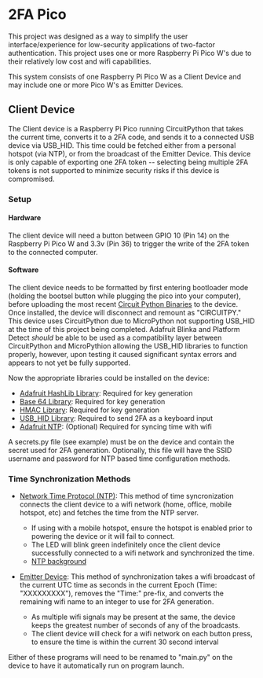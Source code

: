 # 2FA Pico

This project was designed as a way to simplify the user interface/experience for low-security applications of two-factor authentication. This project uses one or more Raspberry Pi Pico W's due to their relatively low cost and wifi capabilities.

This system consists of one Raspberry Pi Pico W as a Client Device and may include one or more Pico W's as Emitter Devices.

## Client Device

The Client device is a Raspberry Pi Pico running CircuitPython that takes the current time, converts it to a 2FA code, and sends it to a connected USB device via USB_HID. This time could be fetched either from a personal hotspot (via NTP), or from the broadcast of the Emitter Device. This device is only capable of exporting one 2FA token -- selecting being multiple 2FA tokens is not supported to minimize security risks if this device is compromised.

### Setup

#### Hardware

The client device will need a button between GPIO 10 (Pin 14) on the Raspberry Pi Pico W and 3.3v (Pin 36) to trigger the write of the 2FA token to the connected computer.

#### Software

The client device needs to be formatted by first entering bootloader mode (holding the bootsel button while plugging the pico into your computer), before uploading the most recent [Circuit Python Binaries](https://circuitpython.org/board/raspberry_pi_pico/) to the device. Once installed, the device will disconnect and remount as "CIRCUITPY." This device uses CircuitPython due to MicroPython not supporting USB_HID at the time of this project being completed. Adafruit Blinka and Platform Detect *should* be able to be used as a compatibility layer between CircuitPython and MicroPythion allowing the USB_HID libraries to function properly, however, upon testing it caused significant syntax errors and appears to not yet be fully supported.

Now the appropriate libraries could be installed on the device:

- [Adafruit HashLib Library](https://github.com/adafruit/Adafruit_CircuitPython_hashlib): Required for key generation
- [Base 64 Library](https://github.com/python/cpython/blob/3.11/Lib/base64.py): Required for key generation
- [HMAC Library](https://github.com/micropython/micropython-lib/blob/master/python-stdlib/hmac/hmac.py): Required for key generation
- [USB_HID Library](https://github.com/adafruit/Adafruit_CircuitPython_HID): Required to send 2FA as a keyboard input
- [Adafruit NTP](https://github.com/adafruit/Adafruit_CircuitPython_NTP): (Optional) Required for syncing time with wifi

A secrets.py file (see example) must be on the device and contain the secret used for 2FA generation. Optionally, this file will have the SSID username and password for NTP based time configuration methods.

### Time Synchronization Methods

- [Network Time Protocol (NTP)](Client%Device/NTP_2FA.py): This method of time syncronization connects the client device to a wifi network (home, office, mobile hotspot, etc) and fetches the time from the NTP server.
  - If using with a mobile hotspot, ensure the hotspot is enabled prior to powering the device or it will fail to connect.
  - The LED will blink green indefinitely once the client device successfully connected to a wifi network and synchronized the time.
  - [NTP background](https://en.wikipedia.org/wiki/Network_Time_Protocol)

- [Emitter Device](Client%Device/parseWifi_2FA.py): This method of synchronization takes a wifi broadcast of the current UTC time as seconds in the current Epoch (Time: "XXXXXXXXX"), removes the "Time:" pre-fix, and converts the remaining wifi name to an integer to use for 2FA generation.
  - As multiple wifi signals may be present at the same, the device keeps the greatest number of seconds of any of the broadcasts.
  - The client device will check for a wifi network on each button press, to ensure the time is within the current 30 second interval

Either of these programs will need to be renamed to "main.py" on the device to have it automatically run on program launch.
